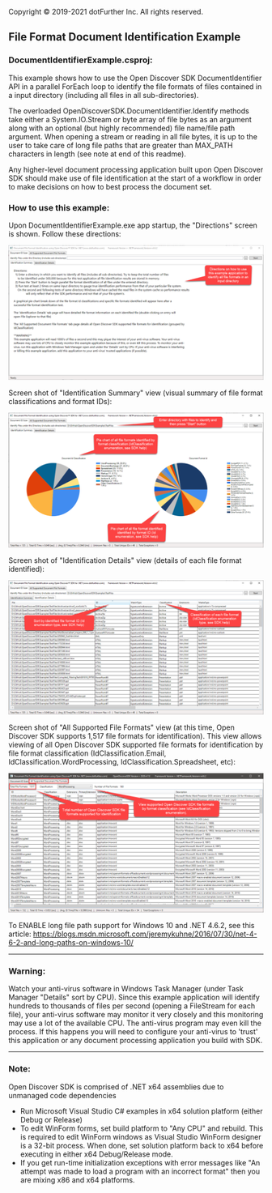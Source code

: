 Copyright © 2019-2021 dotFurther Inc. All rights reserved.

## File Format Document Identification Example

### DocumentIdentifierExample.csproj:
This example shows how to use the Open Discover SDK DocumentIdentifier API in a parallel ForEach loop to identify the file formats 
of files contained in a input directory (including all files in all sub-directories).

The overloaded OpenDiscoverSDK.DocumentIdentifier.Identify methods take either a System.IO.Stream or byte array of file bytes as an argument along with an optional (but highly recommended) file name/file path argument. When opening a stream or reading in all file bytes, it is up to the user to take care of long file paths that are greater than MAX_PATH characters in length (see note at end of this readme).

Any higher-level document processing application built upon Open Discover SDK should make use of file identification at the start of a workflow in order to make decisions on how to best process the document set.

### How to use this example:

Upon DocumentIdentifierExample.exe app startup, the "Directions" screen is shown. Follow these directions: 

<img src="Image1.png">

Screen shot of "Identification Summary" view (visual summary of file format classifications and format IDs):

<img src="Image2.png">

Screen shot of "Identification Details" view (details of each file format identified):

<img src="Image3.png">

Screen shot of "All Supported File Formats" view (at this time, Open Discover SDK supports 1,517 file formats for identification). This view allows viewing of all Open Discover SDK supported file formats for identification by file format classification (IdClassification.Email, IdClassification.WordProcessing, IdClassification.Spreadsheet, etc):

<img src="Image4.png">


To ENABLE long file path support for Windows 10 and .NET 4.6.2, see this article:
 https://blogs.msdn.microsoft.com/jeremykuhne/2016/07/30/net-4-6-2-and-long-paths-on-windows-10/

------------------------------------------------------------------------------------------------------------------------
### Warning: 
Watch your anti-virus software in Windows Task Manager (under Task Manager "Details" sort by CPU). Since this example 
application will identify hundreds to thousands of files per second (opening a FileStream for each file), your anti-virus 
software may monitor it very closely and this monitoring may use a lot of the available CPU. The anti-virus program may even 
kill the process. If this happens you will need to configure your anti-virus to 'trust' this application or any document 
processing application you build with SDK.


------------------------------------------------------------------------------------------------------------------------
### Note: 
Open Discover SDK is comprised of .NET x64 assemblies due to unmanaged code dependencies

- Run Microsoft Visual Studio C# examples in x64 solution platform (either Debug or Release)
- To edit WinForm forms, set build platform to "Any CPU" and rebuild. This is required to edit WinForm windows as Visual Studio WinForm designer is a 32-bit process. When done, set solution platform back to x64 before executing in either x64 Debug/Release mode.
- If you get run-time initialization exceptions with error messages like "An attempt was made to load a program with
  an incorrect format" then you are mixing x86 and x64 platforms. 

